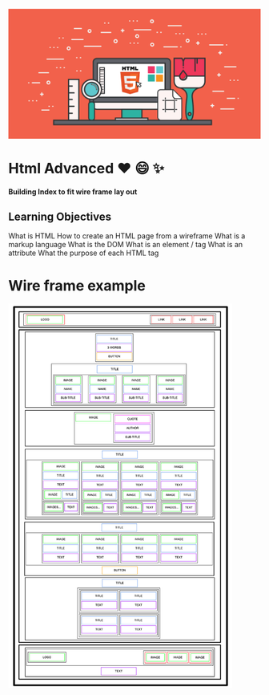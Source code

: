 ![banner](banner.png)

# Html Advanced :heart: :smile: :sparkles:

#### Building Index to fit wire frame lay out

## Learning Objectives

What is HTML
How to create an HTML page from a wireframe
What is a markup language
What is the DOM
What is an element / tag
What is an attribute
What the purpose of each HTML tag

# Wire frame example
![Alt text](wireframe.png)

